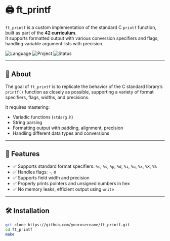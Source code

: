 # 🖨️ ft_printf

`ft_printf` is a custom implementation of the standard C `printf` function, built as part of the **42 curriculum**.  
It supports formatted output with various conversion specifiers and flags, handling variable argument lists with precision.

![Language](https://img.shields.io/badge/C-100%25-blue)
![Project](https://img.shields.io/badge/42-ft_printf-green)
![Status](https://img.shields.io/badge/Status-Completed-success)

---

## 🧩 About

The goal of `ft_printf` is to replicate the behavior of the C standard library’s `printf()` function as closely as possible, supporting a variety of format specifiers, flags, widths, and precisions.

It requires mastering:

- Variadic functions (`stdarg.h`)
- String parsing
- Formatting output with padding, alignment, precision
- Handling different data types and conversions

---

## 🚀 Features

- ✅ Supports standard format specifiers: `%c`, `%s`, `%p`, `%d`, `%i`, `%u`, `%x`, `%X`, `%%`
- ✅ Handles flags: `-`, `0`
- ✅ Supports field width and precision
- ✅ Properly prints pointers and unsigned numbers in hex
- ✅ No memory leaks, efficient output using `write`

---

## 🛠 Installation

```bash
git clone https://github.com/yourusername/ft_printf.git
cd ft_printf
make
